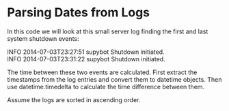 # Parsing Dates from Logs

In this code we will look at this small server log finding the first and last system shutdown events:

INFO 2014-07-03T23:27:51 supybot Shutdown initiated. <br />
INFO 2014-07-03T23:31:22 supybot Shutdown initiated.

The time between these two events are calculated. 
First extract the timestamps from the log entries and convert them to datetime objects. 
Then use datetime.timedelta to calculate the time difference between them.

Assume the logs are sorted in ascending order. 
